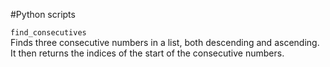 #Python scripts

`find_consecutives`  
Finds three consecutive numbers in a list, both descending and ascending. It then returns the indices of the start of the consecutive numbers.
